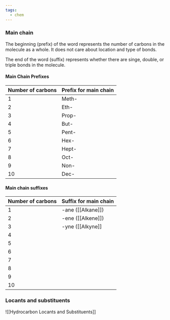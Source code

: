 ```yaml
---
tags:
  - chem
---
```

### Main chain
The beginning (prefix) of the word represents the number of carbons in the molecule as a whole. It does not care about location and type of bonds.

The end of the word (suffix) represents whether there are singe, double, or triple bonds in the molecule. 


#### Main Chain Prefixes

| Number of carbons | Prefix for main chain |
| :---------------- | :-------------------- |
| 1                 | Meth-                 |
| 2                 | Eth-                  |
| 3                 | Prop-                 |
| 4                 | But-                  |
| 5                 | Pent-                 |
| 6                 | Hex-<br>              |
| 7                 | Hept-                 |
| 8                 | Oct-                  |
| 9                 | Non-                  |
| 10                | Dec-                  |
#### Main chain suffixes
| Number of carbons | Suffix for main chain |
| :---------------- | :-------------------- |
| 1                 | -ane ([[Alkane]])     |
| 2                 | -ene ([[Alkene]])     |
| 3                 | -yne ([[Alkyne]]      |
| 4                 |                       |
| 5                 |                       |
| 6                 | <br>                  |
| 7                 |                       |
| 8                 |                       |
| 9                 |                       |
| 10                |                       |
### Locants and substituents
![[Hydrocarbon Locants and Substituents]]